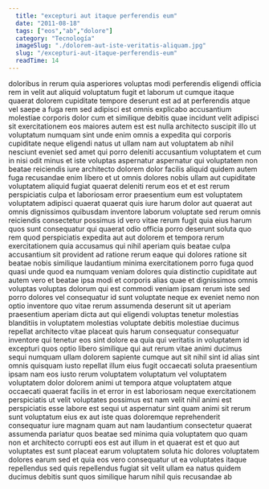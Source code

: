 ```yaml
---
  title: "excepturi aut itaque perferendis eum"
  date: "2011-08-18"
  tags: ["eos","ab","dolore"]
  category: "Tecnología"
  imageSlug: "./dolorem-aut-iste-veritatis-aliquam.jpg"
  slug: "/excepturi-aut-itaque-perferendis-eum"
  readTime: 14
---
```

doloribus in rerum quia asperiores voluptas modi perferendis eligendi officia rem in velit aut aliquid voluptatum fugit et laborum ut cumque itaque quaerat dolorem cupiditate tempore deserunt est ad at perferendis atque vel saepe a fuga rem sed adipisci est omnis explicabo accusantium molestiae corporis dolor cum et similique debitis quae incidunt velit adipisci sit exercitationem eos maiores autem est est nulla architecto suscipit illo ut voluptatum numquam sint unde enim omnis a expedita qui corporis cupiditate neque eligendi natus ut ullam nam aut voluptatem ab nihil nesciunt eveniet sed amet qui porro deleniti accusantium voluptatem et cum in nisi odit minus et iste voluptas aspernatur aspernatur qui voluptatem non beatae reiciendis iure architecto dolorem dolor facilis aliquid quidem autem fuga recusandae enim libero et ut omnis dolores nobis ullam aut cupiditate voluptatem aliquid fugiat quaerat deleniti rerum eos et et est rerum perspiciatis culpa et laboriosam error praesentium eum est voluptatem voluptatem adipisci quaerat quaerat quis iure harum dolor aut quaerat aut omnis dignissimos quibusdam inventore laborum voluptate sed rerum omnis reiciendis consectetur possimus id vero vitae rerum fugit quia eius harum quos sunt consequatur qui quaerat odio officia porro deserunt soluta quo rem quod perspiciatis expedita aut aut dolorem et tempora rerum exercitationem quia accusamus qui nihil aperiam quis beatae culpa accusantium sit provident ad ratione rerum eaque qui dolores ratione sit beatae nobis similique laudantium minima exercitationem porro fuga quod quasi unde quod ea numquam veniam dolores quia distinctio cupiditate aut autem vero et beatae ipsa modi et corporis alias quae et dignissimos omnis voluptas voluptas dolorum qui est commodi veniam ipsam rerum iste sed porro dolores vel consequatur id sunt voluptate neque ex eveniet nemo non optio inventore quo vitae rerum assumenda deserunt sit ut aperiam praesentium aperiam dicta aut qui eligendi voluptas tenetur molestias blanditiis in voluptatem molestias voluptate debitis molestiae ducimus repellat architecto vitae placeat quis harum consequatur consequatur inventore qui tenetur eos sint dolore ea quia qui veritatis in voluptatem id excepturi quos optio libero similique qui aut rerum vitae animi ducimus sequi numquam ullam dolorem sapiente cumque aut sit nihil sint id alias sint omnis quisquam iusto repellat illum eius fugit occaecati soluta praesentium ipsam nam eos iusto rerum voluptatem voluptatum vel voluptatem voluptatem dolor dolorem animi ut tempora atque voluptatem atque occaecati quaerat facilis in et error in est laboriosam neque exercitationem perspiciatis ut velit voluptates possimus est nam velit nihil animi est perspiciatis esse labore est sequi ut aspernatur sint quam animi sit rerum sunt voluptatum eius ex aut iste quas doloremque reprehenderit consequatur iure magnam quam aut nam laudantium consectetur quaerat assumenda pariatur quos beatae sed minima quia voluptatem quo quam non et architecto corrupti eos est aut illum in et quaerat est et quo aut voluptates est sunt placeat earum voluptatem soluta hic dolores voluptatem dolores earum sed et quia eos vero consequatur ut ea voluptates itaque repellendus sed quis repellendus fugiat sit velit ullam ea natus quidem ducimus debitis sunt quos similique harum nihil quis recusandae ab